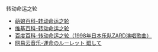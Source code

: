 转动命运之轮
- [萌娘百科-转动命运之轮](https://zh.moegirl.org.cn/%E8%BD%AC%E5%8A%A8%E5%91%BD%E8%BF%90%E4%B9%8B%E8%BD%AE)
- [维基百科-转动命运之轮](https://zh.wikipedia.org/wiki/%E8%BD%89%E5%8B%95%E5%91%BD%E9%81%8B%E4%B9%8B%E8%BC%AA)
- [百度百科-转动命运之轮（1998年日本乐队ZARD演唱歌曲）](https://baike.baidu.com/item/%E8%BD%AC%E5%8A%A8%E5%91%BD%E8%BF%90%E4%B9%8B%E8%BD%AE/5872072)
- [网易云音乐-運命のルーレット 廻して](https://music.163.com/#/song?id=2074118688)
